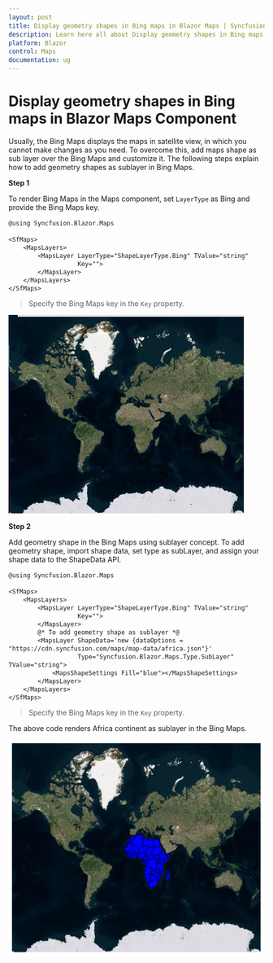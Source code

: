 ```yaml
---
layout: post
title: Display geometry shapes in Bing maps in Blazor Maps | Syncfusion
description: Learn here all about Display geometry shapes in Bing maps in Syncfusion Blazor Maps component and more.
platform: Blazor
control: Maps
documentation: ug
---
```


# Display geometry shapes in Bing maps in Blazor Maps Component

Usually, the Bing Maps displays the maps in satellite view, in which you cannot make changes as you need. To overcome this, add maps shape as sub layer over the Bing Maps and customize it. The following steps explain how to add geometry shapes as sublayer in Bing Maps.

<b>Step 1</b>

To render Bing Maps in the Maps component, set `LayerType` as Bing and provide the Bing Maps key.

```cshtml
@using Syncfusion.Blazor.Maps

<SfMaps>
    <MapsLayers>
        <MapsLayer LayerType="ShapeLayerType.Bing" TValue="string"
                   Key="">
        </MapsLayer>
    </MapsLayers>
</SfMaps>
```

> Specify the Bing Maps key in the `Key` property.

![Bing Maps](../images/bingmap.PNG)

<b>Step 2</b>

Add geometry shape in the Bing Maps using sublayer concept. To add geometry shape, import shape data, set type as subLayer, and assign your shape data to the ShapeData API.

```cshtml
@using Syncfusion.Blazor.Maps

<SfMaps>
    <MapsLayers>
        <MapsLayer LayerType="ShapeLayerType.Bing" TValue="string"
                   Key="">
        </MapsLayer>
        @* To add geometry shape as sublayer *@
        <MapsLayer ShapeData='new {dataOptions = "https://cdn.syncfusion.com/maps/map-data/africa.json"}'
                   Type="Syncfusion.Blazor.Maps.Type.SubLayer" TValue="string">
            <MapsShapeSettings Fill="blue"></MapsShapeSettings>
        </MapsLayer>
    </MapsLayers>
</SfMaps>

```

> Specify the Bing Maps key in the `Key` property.

The above code renders Africa continent as sublayer in the Bing Maps.

![Bing Map with Sublayer](../images/BingMapSublayer.PNG)